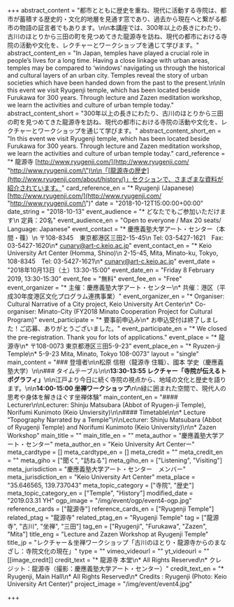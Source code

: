 +++
abstract_content = "都市とともに歴史を重ね、現代に活動する寺院は、都市が蓄積する歴史的・文化的地層を見通す窓であり、過去から現在へと繋がる都市の物語の証言者でもあります。\n\n本講座では、300年以上の長きにわたり、古川のほとりから三田の町を見つめてきた龍源寺を訪ね、現代の都市における寺院の活動や文化を、レクチャーとワークショップを通じて学びます。"
abstract_content_en = "In Japan, temples have played a crucial role in people’s lives for a long time. Having a close linkage with urban areas, temples may be compared to ‘windows’ navigating us through the historical and cultural layers of an urban city. Temples reveal the story of urban societies which have been handed down from the past to the present.\n\nIn this event we visit Ryugenji temple, which has been located beside Furukawa for 300 years. Through lecture and Zazen meditation workshop, we learn the activities and culture of urban temple today."
abstract_content_short = "300年以上の長きにわたり、古川のほとりから三田の町を見つめてきた龍源寺を訪ね、現代の都市における寺院の活動や文化を、レクチャーとワークショップを通じて学びます。"
abstract_content_short_en = "In this event we visit Ryugenji temple, which has been located beside Furukawa for 300 years. Through lecture and Zazen meditation workshop, we learn the activities and culture of urban temple today."
card_reference = "* 龍源寺 [http://www.ryugenji.com/](http://www.ryugenji.com/ \"http://www.ryugenji.com/\")\n\n「[龍源寺の歴史](http://www.ryugenji.com/about/history/)」セクションで、さまざまな資料が紹介されています。"
card_reference_en = "* Ryugenji (Japanese) [http://www.ryugenji.com/](http://www.ryugenji.com/ \"http://www.ryugenji.com/\")"
date = "2018-10-12T15:00:00+00:00"
date_string = "2018-10-13"
event_audience = "* どなたでもご参加いただけます\n  定員：20名"
event_audience_en = "Open to everyone / Max 20 seats/ Language: Japanese"
event_contact = "* 慶應義塾大学アート・センター（本間・篠）\n  〒108-8345　東京都港区三田2-15-45\n  Tel: 03-5427-1621　Fax: 03-5427-1620\n* cunary@art-c.keio.ac.jp"
event_contact_en = "* Keio University Art Center (Homma, Shino)\n  2-15-45, Mita, Minato-ku, Tokyo, 108-8345　Tel: 03-5427-1621\n* cunary@art-c.keio.ac.jp"
event_date = "2018年10月13日（土）13:30-15:00"
event_date_en = "Friday 8 February 2019, 13:30-15:30"
event_fee = "無料"
event_fee_en = "Free"
event_organizer = "* 主催：慶應義塾大学アート・センター\n* 共催：港区（平成30年度港区文化プログラム連携事業）"
event_organizer_en = "* Organiser: Cultural Narrative of a City project, Keio University Art Center\n* Co-organiser: Minato-City (FY2018 Minato Cooperation Project for Cultural Program)"
event_participate = "* 要事前申込み\n* お申込受付は終了しました！ご応募、ありがとうございました。"
event_participate_en = "* We closed the pre-registration. Thank you for lots of applications."
event_place = "* 龍源寺\n* 〒108-0073 東京都港区三田5-9-23"
event_place_en = "* Ryuzen-ji Temple\n* 5-9-23 Mita, Minato, Tokyo 108-0073"
layout = "single"
main_content = "### 登壇者\n\n松原 信樹（龍源寺 住職）、國本 学史（慶應義塾大学）\n\n### タイムテーブル\n\n**13:30-13:55 レクチャー「寺院が伝えるトポグラフィ」**\n\n江戸より今日に続く寺院の視点から、地域の文化と歴史を語ります。\n\n**14:00-15:00 坐禅ワークショップ**\n\n緑に囲まれた空間で、現代人の思考や身体を解きほぐす坐禅体験"
main_content_en = "#### Lecturer\n\nLecturer: Shinju Matsubara (Abbot of Ryugen-ji Temple), Norifumi Kunimoto (Keio Unviersity)\n\n#### Timetable\n\n* Lecture “Topography Narrated by a Temple”\n\nLecturer: Shinju Matsubara (Abbot of Ryugenji Temple) and Norifumi Kunimoto (Keio University)\n\n* Zazen Workshop"
main_title = ""
main_title_en = ""
meta_author = "慶應義塾大学アート・センター"
meta_author_en = "Keio University Art Centerー"
meta_cardtype = []
meta_cardtype_en = []
meta_credit = ""
meta_credit_en = ""
meta_giho = ["聞く", "訪ねる"]
meta_giho_en = ["Listening", "Visiting"]
meta_jurisdiction = "慶應義塾大学アート・センター　メンバー"
meta_jurisdiction_en = "Keio University Art Center"
meta_place = "35.646565, 139.737043"
meta_topic_category = ["寺院", "歴史"]
meta_topic_category_en = ["Temple", "History"]
modified_date = "2019.03.31 YH"
ogp_image = "/img/event/ogp/event4-ogp.jpg"
reference_cards = ["龍源寺"]
reference_cards_en = ["Ryugenji Temple"]
related_ptag = "龍源寺"
related_ptag_en = "Ryugenji Temple"
tag = ["龍源寺", "古川", "坐禅", "三田"]
tag_en = ["Ryugenji", "Furukawa", "Zazen", "Mita"]
title_eng = "Lecture and Zazen Workshop at Ryugenji Temple"
title_jp = "レクチャー＆坐禅ワークショップ「古川のほとり・龍源寺からのまなざし：寺院文化の現在」"
type = ""
vimeo_videourl = ""
yt_videourl = ""
[[image_credit]]
credit_text = "* 龍源寺 本堂\n* All Rights Reserved\n* クレジット：龍源寺（撮影：慶應義塾大学アート・センター）"
credit_text_en = "* Ryugenji, Main Hall\n* All Rights Reserved\n* Credits : Ryugenji (Photo: Keio University Art Center)"
project_image = "/img/event/event4.jpg"

+++
